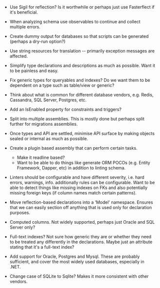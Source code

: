 * Use Sigil for reflection? Is it worthwhile or perhaps just use Fasterflect
  if it's beneficial.

* When analyzing schema use observables to continue and collect multiple errors.

* Create dummy output for databases so that scripts can be generated (perhaps
  a dry-run option?)

* Use string resources for translation -- primarily exception messages are affected.

* Simplify type declarations and descriptions as much as possible. Want it to be
  painless and easy.

* Fix generic types for queryables and indexes? Do we want them to be dependent
  on a type such as table/view or generic?

* Think about what is common for different database vendors, e.g. Redis, Cassandra,
  SQL Server, Postgres, etc.

* Add an IsEnabled property for constraints and triggers?

* Split into multiple assemblies. This is mostly done but perhaps split further for
  migrations assemblies.

* Once types and API are settled, minimise API surface by making objects sealed or
  internal as much as possible.

* Create a plugin based assembly that can perform certain tasks.
  * Make it readline based?
  * Want to be able to do things like generate ORM POCOs (e.g. Entity Framework, Dapper, etc)
    in addition to linting schema.

* Linters should be configurable and have different severity, i.e. hard errors, warnings, info.
  additionally rules can be configurable. Want to be able to detect things like missing
  indexes on FKs and also potentially missing foreign keys (if column names match certain patterns).

* Move reflection-based declarations into a 'Model' namespace. Ensures that we can easily
  section off anything that is used only for declaration purposes.

* Computed columns. Not widely supported, perhaps just Oracle and SQL Server only?

* Full-text indexes? Not sure how generic they are or whether they need to be treated any
  differently in the declarations. Maybe just an attribute stating that it's a full-text index?

* Add support for Oracle, Postgres and Mysql. These are probably sufficient, and cover the most
  widely used databases, especially in .NET.

* Change case of SQLite to Sqlite? Makes it more consistent with other vendors.
